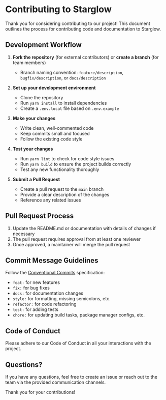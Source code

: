 # Contributing to Starglow

Thank you for considering contributing to our project! This document outlines the process for contributing code and documentation to Starglow.

## Development Workflow

1. **Fork the repository** (for external contributors) or **create a branch** (for team members)

   - Branch naming convention: `feature/description`, `bugfix/description`, or `docs/description`

2. **Set up your development environment**

   - Clone the repository
   - Run `yarn install` to install dependencies
   - Create a `.env.local` file based on `.env.example`

3. **Make your changes**

   - Write clean, well-commented code
   - Keep commits small and focused
   - Follow the existing code style

4. **Test your changes**

   - Run `yarn lint` to check for code style issues
   - Run `yarn build` to ensure the project builds correctly
   - Test any new functionality thoroughly

5. **Submit a Pull Request**
   - Create a pull request to the `main` branch
   - Provide a clear description of the changes
   - Reference any related issues

## Pull Request Process

1. Update the README.md or documentation with details of changes if necessary
2. The pull request requires approval from at least one reviewer
3. Once approved, a maintainer will merge the pull request

## Commit Message Guidelines

Follow the [Conventional Commits](https://www.conventionalcommits.org/) specification:

- `feat:` for new features
- `fix:` for bug fixes
- `docs:` for documentation changes
- `style:` for formatting, missing semicolons, etc.
- `refactor:` for code refactoring
- `test:` for adding tests
- `chore:` for updating build tasks, package manager configs, etc.

## Code of Conduct

Please adhere to our Code of Conduct in all your interactions with the project.

## Questions?

If you have any questions, feel free to create an issue or reach out to the team via the provided communication channels.

Thank you for your contributions!

